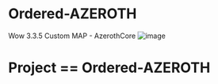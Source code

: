 # Ordered-AZEROTH
Wow 3.3.5 Custom MAP - AzerothCore
![image](https://github.com/user-attachments/assets/d522dfcb-c710-40b4-8a96-4b1fbf68747f)

# Project == Ordered-AZEROTH


